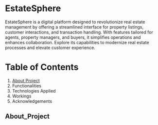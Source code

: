 # EstateSphere

EstateSphere is a digital platform designed to revolutionize real estate management by offering a streamlined interface for property listings, customer interactions, and transaction handling. With features tailored for agents, property managers, and buyers, it simplifies operations and enhances collaboration. Explore its capabilities to modernize real estate processes and elevate customer experience.


# Table of Contents
1. [About Project](#About_Project)
2. Functionalities
3. Technologies Applied
4. Workings
5. Acknowledgements

## About_Project


